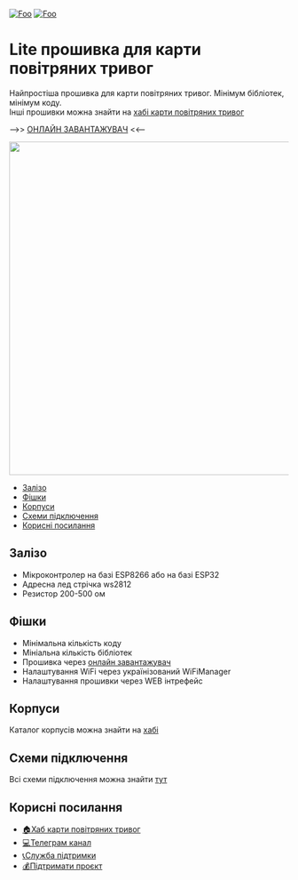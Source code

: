 [![Foo](https://img.shields.io/badge/SDL%20ALARM%20MAP-brightgreen.svg?style=social&logo=telegram&color=blue)](https://t.me/alarm_map)
[![Foo](https://img.shields.io/badge/СЛУЖБА%20ПІДТРИМКИ-brightgreen.svg?style=social&logo=telegram&color=blue)](https://t.me/alarm_map)

# Lite прошивка для карти повітряних тривог
Найпростіша прошивка для карти повітряних тривог. Мінімум бібліотек, мінімум коду.  
Інші прошивки можна знайти на [хабі карти повітряних тривог](https://alarm-map.sdl.pp.ua/make/)  

-->> [ОНЛАЙН ЗАВАНТАЖУВАЧ](https://alarm-map.sdl.pp.ua/firmware/lite/) <<--

<img src="https://alarm-map.sdl.pp.ua/make/images/bodies.png" width="600"/>

- [Залізо](#title2)
- [Фішки](#title3)
- [Корпуси](https://alarm-map.sdl.pp.ua/make/body/)
- [Схеми підключення](https://alarm-map.sdl.pp.ua/make/scheme.pdf)
- [Корисні посилання](#title6)

## <a id="title2">Залізо</a>
- Мікроконтролер на базі ESP8266 або на базі ESP32
- Адресна лед стрічка ws2812
- Резистор 200-500 ом
 
## <a id="title3">Фішки</a>
- Мінімальна кількість коду
- Мініальна кількість бібліотек
- Прошивка через [онлайн завантажувач](https://alarm-map.sdl.pp.ua/firmware/lite/)
- Налаштування WiFi через українізований WiFiManager
- Налаштування прошивки через WEB інтрефейс  

## <a id="title4">Корпуси</a>
Каталог корпусів можна знайти на [хабі](https://alarm-map.sdl.pp.ua/make/body/)

## <a id="title5">Схеми підключення</a>
Всі схеми підключення можна знайти [тут](https://alarm-map.sdl.pp.ua/make/scheme.pdf?v=1)

## <a id="title6">Корисні посилання</a>
- [🏠Хаб карти повітряних тривог](https://alarm-map.sdl.pp.ua/make/)
- [💻Телеграм канал](https://t.me/alarm_map)
- [📞Служба підтримки](https://t.me/alarm_map_support)
- [💰Підтримати проєкт](https://send.monobank.ua/jar/7AkWqvZKp1)



